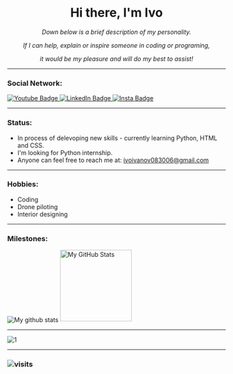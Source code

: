 <h1 align="center"><b> Hi there, I'm Ivo </b> </h1>

<p align="center"><i> Down below is a brief description of my personality. </p>
<p align="center"> If I can help, explain or inspire someone in coding or programing, </p>
<p align="center"> it would be my pleasure and will do my best to assist! </i> </p>

---

### Social Network:

<div id="badges">
    <a href="https://https:/www.facebook.com/ivo.silvestrov.9519/">
    <img src="https://img.shields.io/badge/Facebook-%231877F2.svg?style=for-the-badge&logo=Facebook&logoColor=white" alt="Youtube Badge"/>
  </a>
  <a href="https://www.linkedin.com/in/ivoivanov083006/">
    <img src="https://img.shields.io/badge/LinkedIn-blue?style=for-the-badge&logo=linkedin&logoColor=white" alt="LinkedIn Badge"/>
  </a>
 <a href="https://https://www.instagram.com/ivosilvestrov/">
    <img src="https://img.shields.io/badge/Instagram-E4405F?style=for-the-badge&logo=instagram&logoColor=white" alt="Insta Badge"/>
  </a>
</div>

---

### Status:
- In process of delevoping new skills - currently learning Python, HTML and CSS.
- I'm looking for Python internship.
- Anyone can feel free to reach me at: ivoivanov083006@gmail.com

---

### Hobbies:

- Coding
- Drone piloting
- Interior designing

---

### Milestones:

<img align="center" src="https://github-readme-streak-stats.herokuapp.com?user=ivoivanov0830006&theme=horizon&hide_border=true&date_format=M%20j%5B%2C%20Y%5D" alt="My github stats" />

<!--<img align="center" src="https://github-readme-stats.vercel.app/api?username=ivoivanov0830006&show_icons=true&include_all_commits=true&theme=cobalt&hide_border=true" alt="My github stats" /> -->

  <img height="165em" alt="My GitHub Stats" src="https://github-readme-stats.vercel.app/api/top-langs/?username=MitkoVtori&langs_count=8&layout=compact&hide_border=true&bg_color=00000000&text_color=3498db&&count_private=true&include_all_commits=true" />
</p>

---

![1](https://user-images.githubusercontent.com/108527062/191570509-5bf32ec9-5719-4a6c-8808-9da825b27ca7.png)

---

### ![visits](https://komarev.com/ghpvc/?username=ivoivanov083006)
